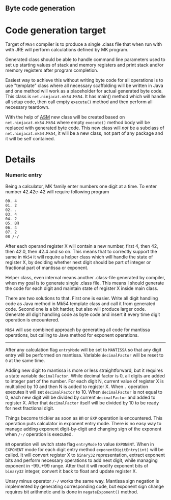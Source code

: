 Byte code generation
--------------------

Code generation target
======================

Target of `Mk54` compiler is to produce a single .class file that when run with with JRE will perform calculations
defined by MK program.

Generated class should be able to handle command line parameters used to set up starting values of stack and memory 
registers and print stack and/or memory registers after program completion.

Easiest way to achieve this without writing byte code for all operations is to use "template" class where all necessary 
scaffolding will be written in Java and one method will work as a placeholder for actual generated byte code. This class
is `net.ninjacat.mk54.Mk54`. It has main() method which will handle all setup code, then call empty `execute()` method 
and then perform all necessary teardown.  

With the help of [ASM](https://asm.ow2.io/) new class will be created based on `net.ninjacat.mk54.Mk54` where empty 
`execute()` method body will be replaced with generated byte code. This new class will *not* be a subclass of 
`net.ninjacat.mk54.Mk54`,  it will be a new class, not part of any package and it will be self contained.   


Details
=======

### Numeric entry

Being a calculator, MK family enter numbers one digit at a time. To enter number 42.42e-42 will require following 
program

    00. 4
    01. 2
    02. .
    03. 4
    04. 2
    05. ВП
    06. 4
    07. 2
    08 /-/

After each operand register X will contain a new number, first 4, then 42, then 42.0, then 42.4 and so on. This means
that to correctly support the same in `Mk54` it will require a helper class which will handle the state of 
register X, by deciding whether next digit should be part of integer or fractional part of mantissa or exponent.

Helper class, even internal means another .class-file generated by compiler, when my goal is to generate single .class 
file. This means I should generate the code for each digit and maintain state of register X inside main class.

There are two solutions to that. First one is easier. Write all digit handling code as Java method in Mk54 template 
class and call it from generated code. Second one is a bit harder, but also will produce larger code. Generate all
digit handling code as byte code and insert it every time digit operation is encountered.

`Mk54` will use combined approach by generating all code for mantissa operations, but calling to Java method for exponent
operations.

---

After any calculation flag `entryMode` will be set to `MANTISSA` so that any digit entry will be performed on mantissa.
Variable `decimalFactor` will be reset to `0` at the same time.

Adding new digit to mantissa is more or less straightforward, but it requires a state variable `decimalFactor`. While
decimal factor is 0, all digits are added to integer part of the number. For each digit N, current value of register X
is multiplied by 10 and then N is added to register X. When `.` operation executes it will set `decimalFactor` to 10.
When `decimalFactor` is not equal to 0, each new digit will be divided by current `decimalFactor` and added to 
register X. After that `decimalFactor` itself will be divided by 10 to be ready for next fractional digit.

Things become trickier as soon as `ВП` or `EXP` operation is encountered. This operation puts calculator in exponent 
entry mode. There is no easy way to manage adding exponent digit-by-digit and changing sign of the exponent when `/-/` 
operation is executed. 

`ВП` operation will switch state flag `entryMode` to value `EXPONENT`. When in `EXPONENT` mode for each digit entry 
method `exponentDigitEntry(int)` will be called. It will convert register X to `binary32` representation, extract 
exponent bits and perform necessary operations to add next digit, while managing exponent in -99..+99 range. After that
it will modify exponent bits of `binary32` integer, convert it back to float and update register X. 

Unary minus operator `/-/` works the same way. Mantissa sign negation is implemented by generating corresponding code,
but exponent sign change requires bit arithmetic and is done in `negateExponent()` method. 